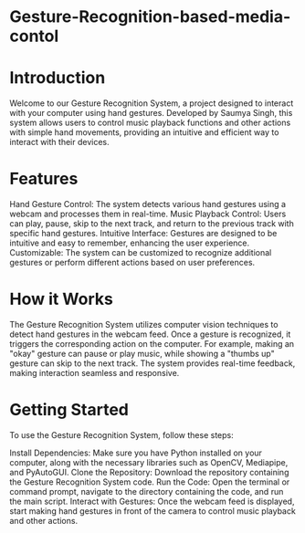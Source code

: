 # Gesture-Recognition-based-media-contol

# **Introduction**

Welcome to our Gesture Recognition System, a project designed to interact with your computer using hand gestures. Developed by Saumya Singh, this system allows users to control music playback functions and other actions with simple hand movements, providing an intuitive and efficient way to interact with their devices.

# **Features**

Hand Gesture Control: The system detects various hand gestures using a webcam and processes them in real-time.
Music Playback Control: Users can play, pause, skip to the next track, and return to the previous track with specific hand gestures.
Intuitive Interface: Gestures are designed to be intuitive and easy to remember, enhancing the user experience.
Customizable: The system can be customized to recognize additional gestures or perform different actions based on user preferences.

# **How it Works**
The Gesture Recognition System utilizes computer vision techniques to detect hand gestures in the webcam feed. Once a gesture is recognized, it triggers the corresponding action on the computer. For example, making an "okay" gesture can pause or play music, while showing a "thumbs up" gesture can skip to the next track. The system provides real-time feedback, making interaction seamless and responsive.

# **Getting Started**
To use the Gesture Recognition System, follow these steps:

Install Dependencies: Make sure you have Python installed on your computer, along with the necessary libraries such as OpenCV, Mediapipe, and PyAutoGUI.
Clone the Repository: Download the repository containing the Gesture Recognition System code.
Run the Code: Open the terminal or command prompt, navigate to the directory containing the code, and run the main script.
Interact with Gestures: Once the webcam feed is displayed, start making hand gestures in front of the camera to control music playback and other actions.
